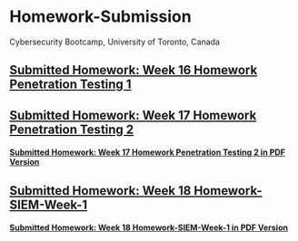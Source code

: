 # Homework-Submission
Cybersecurity Bootcamp, University of Toronto, Canada


## [Submitted Homework: Week 16 Homework Penetration Testing 1](Week-16-Homework-Penetration-Testing-1/README.md)

## [Submitted Homework: Week 17 Homework Penetration Testing 2](Week-17-Homework-Penetration-Testing-2/Report-SHJ-v2021-07-25.docx)
#### [Submitted Homework: Week 17 Homework Penetration Testing 2 in PDF Version](Week-17-Homework-Penetration-Testing-2/Report-SHJ-v2021-07-25.pdf)

## [Submitted Homework: Week 18 Homework-SIEM-Week-1](Week-18-Homework-SIEM-Week-1/Vandalay-Industries-Monitoring-Activity.docx)
#### [Submitted Homework: Week 18 Homework-SIEM-Week-1 in PDF Version](Week-18-Homework-SIEM-Week-1/Vandalay-Industries-Monitoring-Activity.pdf)
